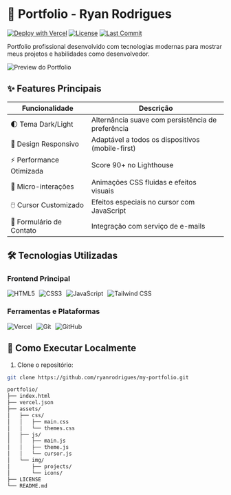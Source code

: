 # 🚀 Portfolio - Ryan Rodrigues

[![Deploy with Vercel](https://img.shields.io/badge/Deploy%20with-Vercel-000000?style=for-the-badge&logo=vercel)](https://ryandev-dun.vercel.ap)
[![License](https://img.shields.io/github/license/ryanrodrigues/portfolio?color=blue&style=for-the-badge)](LICENSE)
[![Last Commit](https://img.shields.io/github/last-commit/ryanrodrigues/portfolio?style=for-the-badge)](https://github.com/Ryanditko/my-portfolio.git)

Portfolio profissional desenvolvido com tecnologias modernas para mostrar meus projetos e habilidades como desenvolvedor.

![Preview do Portfolio](https://i.imgur.com/TsaAjpz.png)

## ✨ Features Principais

| Funcionalidade          | Descrição                                                                 |
|-------------------------|---------------------------------------------------------------------------|
| 🌓 Tema Dark/Light      | Alternância suave com persistência de preferência                         |
| 📱 Design Responsivo    | Adaptável a todos os dispositivos (mobile-first)                          |
| ⚡ Performance Otimizada| Score 90+ no Lighthouse                                                   |
| 🎨 Micro-interações     | Animações CSS fluidas e efeitos visuais                                   |
| 🖱️ Cursor Customizado   | Efeitos especiais no cursor com JavaScript                                |
| 📧 Formulário de Contato| Integração com serviço de e-mails                                         |

## 🛠 Tecnologias Utilizadas

### Frontend Principal
<div style="display: flex; gap: 10px; flex-wrap: wrap;">
  <img src="https://img.shields.io/badge/HTML5-E34F26?style=for-the-badge&logo=html5&logoColor=white" alt="HTML5">
  <img src="https://img.shields.io/badge/CSS3-1572B6?style=for-the-badge&logo=css3&logoColor=white" alt="CSS3">
  <img src="https://img.shields.io/badge/JavaScript-F7DF1E?style=for-the-badge&logo=javascript&logoColor=black" alt="JavaScript">
  <img src="https://img.shields.io/badge/Tailwind_CSS-38B2AC?style=for-the-badge&logo=tailwind-css&logoColor=white" alt="Tailwind CSS">
</div>

### Ferramentas e Plataformas
<div style="display: flex; gap: 10px; flex-wrap: wrap; margin-top: 10px;">
  <img src="https://img.shields.io/badge/Vercel-000000?style=for-the-badge&logo=vercel&logoColor=white" alt="Vercel">
  <img src="https://img.shields.io/badge/Git-F05032?style=for-the-badge&logo=git&logoColor=white" alt="Git">
  <img src="https://img.shields.io/badge/GitHub-100000?style=for-the-badge&logo=github&logoColor=white" alt="GitHub">
</div>

## 🚀 Como Executar Localmente

1. Clone o repositório:
```bash
git clone https://github.com/ryanrodrigues/my-portfolio.git

portfolio/
├── index.html
├── vercel.json
├── assets/
│   ├── css/
│   │   ├── main.css
│   │   └── themes.css
│   ├── js/
│   │   ├── main.js
│   │   ├── theme.js
│   │   └── cursor.js
│   └── img/
│       ├── projects/
│       └── icons/
├── LICENSE
└── README.md
